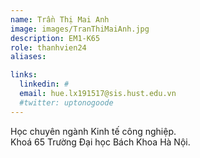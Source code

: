 ```yaml
---
name: Trần Thị Mai Anh
image: images/TranThiMaiAnh.jpg
description: EM1-K65
role: thanhvien24
aliases:

links:
  linkedin: #
  email: hue.lx191517@sis.hust.edu.vn
  #twitter: uptonogoode
---
```


Học chuyên ngành Kinh tế công nghiệp.
<br>
Khoá 65 Trường Đại học Bách Khoa Hà Nội.
